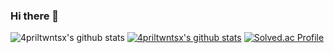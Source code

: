 ### Hi there 👋

![4priltwntsx's github stats](https://github-readme-stats.vercel.app/api?username=4priltwntsx&show_icons=true)
[![4priltwntsx's github stats](https://github-readme-stats.vercel.app/api/top-langs/?username=4priltwntsx&show_icons=true&hide_border=true&title_color=004386&icon_color=004386&layout=compact)](https://github.com/4priltwntsx)
  [![Solved.ac Profile](http://mazassumnida.wtf/api/v2/generate_badge?boj=cjg05034)](https://solved.ac/cjg05034/) 
  

<!--[![4priltwntsx's github stats](https://github-readme-stats.vercel.app/api/top-langs/?username=4priltwntsx&show_icons=true&hide_border=true&title_color=004386&icon_color=004386&layout=compact)](https://github.com/4priltwntsx)-->


<!--
**4priltwntsx/4priltwntsx** is a ✨ _special_ ✨ repository because its `README.md` (this file) appears on your GitHub profile.

Here are some ideas to get you started:

- 🔭 I’m currently working on ...
- 🌱 I’m currently learning ...
- 👯 I’m looking to collaborate on ...
- 🤔 I’m looking for help with ...
- 💬 Ask me about ...
- 📫 How to reach me: ...
- 😄 Pronouns: ...
- ⚡ Fun fact: ...
-->

